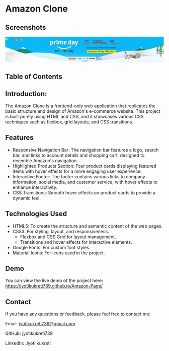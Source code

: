 
# Amazon Clone




## Screenshots

![App Screenshot](https://github.com/jyotikukreti739/Amazon-Page/blob/main/Assests/hero-img.jpg?raw=true)


## Table of Contents



## Introduction:
The Amazon Clone is a frontend-only web application that replicates the basic structure and design of Amazon's e-commerce website. This project is built purely using HTML and CSS, and it showcases various CSS techniques such as flexbox, grid layouts, and CSS transitions.
## Features

- Responsive Navigation Bar: The navigation bar features a logo, search bar, and links to account details and shopping cart, designed to resemble Amazon's navigation.
- Highlighted Products Section: Four product cards displaying featured items with hover effects for a more engaging user experience.
- Interactive Footer: The footer contains various links to company information, social media, and customer service, with hover effects to enhance interactivity.
- CSS Transitions: Smooth hover effects on product cards to provide a dynamic feel.


## Technologies Used
- HTML5: To create the structure and semantic content of the web pages.
- CSS3: For styling, layout, and responsiveness.
     - Flexbox and CSS Grid for layout management.
     -  Transitions and hover effects for interactive elements.
- Google Fonts: For custom font styles.
- Material Icons: For icons used in the project.
## Demo

You can view the live demo of the project here:
https://jyotikukreti739.github.io/Amazon-Page/


## Contact
If you have any questions or feedback, please feel free to contact me:

Email:  jyotikukreti739@gmail.com

GitHub:  jyotikukreti739

LinkedIn: Jyoti kukreti